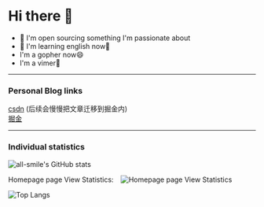 # Hi there 👋


- 🔭 I'm open sourcing something I'm passionate about
- 📖 I'm learning english now💪
- I'm a gopher now😄
- I'm a vimer🐛

---

### Personal Blog links

[csdn](https://blog.csdn.net/Jokeronee?type=blog) (后续会慢慢把文章迁移到掘金内)
<br/>
[掘金](https://juejin.cn/user/176380262497832)

---

### Individual statistics

![all-smile's GitHub stats](https://github-readme-stats-git-masterrstaa-rickstaa.vercel.app/api?username=here-Leslie-Lau&show_icons=true&theme=tokyonight)

Homepage page View Statistics: &ensp;
![Homepage page View Statistics](https://profile-counter.glitch.me/here-Leslie-Lau/count.svg)

![Top Langs](https://github-readme-stats-git-masterrstaa-rickstaa.vercel.app/api/top-langs/?username=here-Leslie-Lau&layout=compact&theme=tokyonight)
